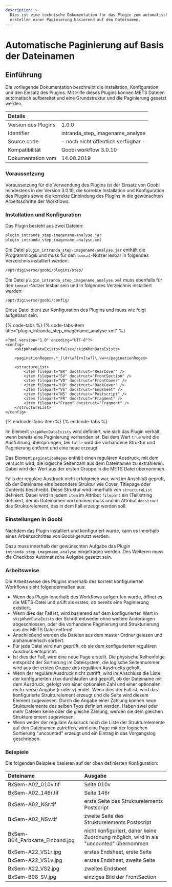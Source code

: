 ```yaml
---
description: >-
  Dies ist eine technische Dokumentation für das Plugin zum automatischen
  erstellen einer Paginierung basierend auf den Dateinamen.
---
```


# Automatische Paginierung auf Basis der Dateinamen

## Einführung

Die vorliegende Dokumentation beschreibt die Installation, Konfiguration und den Einsatz des Plugins. Mit Hilfe dieses Plugins können METS Dateien automatisch aufbereitet und eine Grundstruktur und die Paginierung gesetzt werden.

| Details |  |
| :--- | :--- |
| Version des Plugins | 1.0.0 |
| Identifier | intranda\_step\_imagename\_analyse |
| Source code | - noch nicht öffentlich verfügbar - |
| Kompatibilität | Goobi workflow 3.0.10 |
| Dokumentation vom | 14.08.2019 |

### Voraussetzung

Voraussetzung für die Verwendung des Plugins ist der Einsatz von Goobi mindestens in der Version 3.0.10, die korrekte Installation und Konfiguration des Plugins sowie die korrekte Einbindung des Plugins in die gewünschten Arbeitsschritte der Workflows.

### Installation und Konfiguration

Das Plugin besteht aus zwei Dateien:

```bash
plugin_intranda_step-imagename-analyse.jar
plugin_intranda_step_imagename_analyse.xml
```

Die Datei `plugin_intranda_step-imagename-analyse.jar` enthält die Programmlogik und muss für den `tomcat`-Nutzer lesbar in folgendes Verzeichnis installiert werden:

```bash
/opt/digiverso/goobi/plugins/step/
```

Die Datei `plugin_intranda_step_imagename_analyse.xml` muss ebenfalls für den `tomcat`-Nutzer lesbar sein und in folgendes Verzeichnis installiert werden:

```bash
/opt/digiverso/goobi/config/
```

Diese Datei dient zur Konfiguration des Plugins und muss wie folgt aufgebaut sein:

{% code-tabs %}
{% code-tabs-item title="plugin\_intranda\_step\_imagename\_analyse.xml" %}
```markup
<?xml version="1.0" encoding="UTF-8"?>
<config>
    <skipWhenDataExists>false</skipWhenDataExists>

    <paginationRegex>.*_(\d+\w?[rv]\w?)\.\w+</paginationRegex>

    <structureList>
        <item filepart="ER" docstruct="RearCover" />
        <item filepart="SV" docstruct="FrontSection" />
        <item filepart="VD" docstruct="FrontCover" />
        <item filepart="HD" docstruct="BackCover" />
        <item filepart="VS" docstruct="Endsheet" />
        <item filepart="NS" docstruct="Postscript" />
        <item filepart="FR" docstruct="Fragment" />
        <item filepart="Fragm" docstruct="Fragment" />
    </structureList>
</config>
```
{% endcode-tabs-item %}
{% endcode-tabs %}

Im Element `skipWhenDataExists` wird definiert, wie sich das Plugin verhält, wenn bereits eine Paginierung vorhanden ist. Bei dem Wert `true` wird die Ausführung übersprungen, bei `false` wird die vorhandene Struktur und Paginierung entfernt und eine neue erzeugt.

Das Element `paginationRegex` enthält einen regulären Ausdruck, mit dem versucht wird, die logische Seitenzahl aus dem Dateinamen zu extrahieren. Dabei wird der Wert aus der ersten Gruppe in die METS Datei übernommen.

Falls der reguläre Ausdruck nicht erfolgreich war, wird im Anschluß geprüft, ob der Dateiname eine besondere Struktur wie Cover, Titlepage oder Contents beschreibt. Diese Struktur wird innerhalb von `structureList` definiert. Dabei wird in jedem `item` im Attribut `filepart` ein \(Teil\)string definiert, der im Dateinamen vorkommen muss und im Attribut `docstruct` das Strukturelement, das in dem Fall erzeugt werden soll.

### Einstellungen in Goobi

Nachdem das Plugin installiert und konfiguriert wurde, kann es innerhalb eines Arbeitsschrittes von Goobi genutzt werden.

Dazu muss innerhalb der gewünschten Aufgabe das Plugin `intranda_step_imagename_analyse` eingetragen werden. Des Weiteren muss die Checkbox Automatische Aufgabe gesetzt sein.

### Arbeitsweise

Die Arbeitsweise des Plugins innerhalb des korrekt konfigurierten Workflows sieht folgendermaßen aus:

* Wenn das Plugin innerhalb des Workflows aufgerufen wurde, öffnet es die METS-Datei und prüft als erstes, ob bereits eine Paginierung existiert.
* Wenn dies der Fall ist, wird basierend auf dem konfigurierten Wert in `skipWhenDataExists` der Schritt entweder ohne weitere Änderungen abgeschlossen, oder die vorhandene Paginierung und Strukturierung aus der METS Datei entfernt.
* Anschließend werden die Dateien aus dem master Ordner gelesen und alphanumerisch sortiert.
* Für jede Datei wird nun geprüft, ob sie dem konfigurierten regulären Ausdruck entspricht.
* Ist dies der Fall, wird eine neue Page erstellt. Die physische Reihenfolge entspricht der Sortierung im Dateisystem, die logische Seitennummer wird aus der ersten Gruppe des regulären Ausdrucks geholt.
* Wenn der reguläre Ausdruck nicht zutrifft, wird im Anschluss die Liste der konfigurierten `item` durchlaufen und geprüft, ob der Dateiname mit dem Ausdruck, gefolgt von einer optionalen Zahl und einer optionalen recto-verso Angabe \(r oder v\) endet. Wenn dies der Fall ist, wird das konfigurierte Strukturelement erzeugt und die Seite wird diesem Element zugewiesen. Durch die Angabe einer Zählung können neue Stukturelemente des selben Typs definiert werden. Haben zwei oder mehr Dateien keine oder die gleiche Zählung, werden sie dem gleichen Strukturelement zugewiesen.
* Wenn weder der reguläre Ausdruck noch die Liste der Strukturelemente auf den Dateinamen zutreffen, wird eine Page mit der logischen Sortierung "uncounted" erzeugt und ein Eintrag in das Vorgangslog geschrieben.

### Beispiele

Die folgenden Beispiele basieren auf der oben definierten Konfiguration:

| Dateiname | Ausgabe |
| :--- | :--- |
| BxSem-A02\_010v.tif | Seite 010v |
| BxSem-A02\_146r.tif | Seite 146r |
| BxSem-A02\_NSr.tif | erste Seite des Strukturelements Postscript |
| BxSem-A02\_NSv.tif | zweite Seite des Strukturelements Postscript |
| BxSem-B04\_Farbkarte\_Einband.jpg | nicht konfiguriert, daher keine Zuordnung möglich, wird in als "uncounted" übernommen |
| BxSem-A22\_VS1r.jpg | erstes Endsheet, erste Seite |
| BxSem-A22\_VS1v.jpg | erstes Endsheet, zweite Seite |
| BxSem-A22\_VS2.jpg | zweites Endsheet |
| BxSem-B08\_SV.jpg | einziges Bild der FrontSection |


